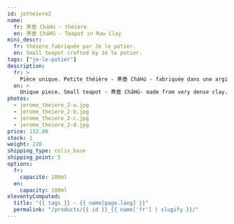 ```yaml
---
id: jetheiere2
name:
  fr: 茶壺 CháHú - théière
  en: 茶壺 CháHú - Teapot in Raw Clay
mini_descr:
  fr: théière fabriquée par Jé le potier.
  en: Small teapot crafted by Jé le potier.
tags: ["je-le-potier"]
description:
  fr: >
    Pièce unique. Petite théière - 茶壺 CháHú - fabriquée dans une argile très dense. Ce grès de grande qualité est réalisé en Allemagne. La porosité de cette argile est de 0,8%. La densité de l'argile permet de limiter la descente en température de l'eau pendant l'infusion. La verse est fluide et rapide.
  en: >
    Unique piece. Small teapot - 茶壺 CháHú- made from very dense clay. This high-quality stoneware is crafted in Germany. The clay's porosity is 0.8%. The density of the clay helps minimize the drop in water temperature during infusion. The pour is smooth and fast.
photos:
  - jerome_theiere_2-a.jpg
  - jerome_theiere_2-b.jpg
  - jerome_theiere_2-c.jpg
  - jerome_theiere_2-d.jpg
price: 132.00
stock: 1
weight: 220
shipping_type: colis_base
shipping_point: 5
options:
  fr:
    capacité: 100ml
  en:
    capacity: 100ml
eleventyComputed:
  title: "{{ tags }} - {{ name[page.lang] }}"
  permalink: "/products/{{ id }}_{{ name['fr'] | slugify }}/"
---
```

